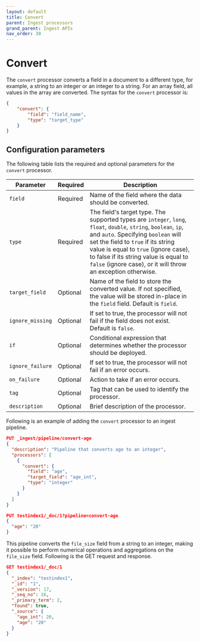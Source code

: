 ```yaml
---
layout: default
title: Convert
parent: Ingest processors 
grand_parent: Ingest APIs
nav_order: 30
---
```


# Convert

The `convert` processor converts a field in a document to a different type, for example, a string to an integer  or an integer to a string. For an array field, all values in the array are converted. The syntax for the `convert` processor is: 

```json
{
    "convert": {
        "field": "field_name",
        "type": "target_type"
    }
}
```

## Configuration parameters

The following table lists the required and optional parameters for the `convert` processor.   

**Parameter** | **Required** | **Description** |
|-----------|-----------|-----------|
`field`  | Required  | Name of the field where the data should be converted.  |
`type`  | Required  | The field's target type. The supported types are `integer`, `long`, `float`, `double`, `string`, `boolean`, `ip`, and `auto`. Specifying `boolean` will set the field to `true` if its string value is equal to `true` (ignore case), to false if its string value is equal to `false` (ignore case), or it will throw an exception otherwise.  |
`target_field`  | Optional  | Name of the field to store the converted value. If not specified, the value will be stored in-place in the `field` field. Default is `field`.  |
`ignore_missing`  | Optional  | If set to true, the processor will not fail if the field does not exist. Default is `false`.  |
`if`  | Optional  | Conditional expression that determines whether the processor should be deployed.  |
`ignore_failure`  | Optional  | If set to true, the processor will not fail if an error occurs.  | 
`on_failure`  | Optional  | Action to take if an error occurs.  | 
`tag`  | Optional  | Tag that can be used to identify the processor.  | 
`description`  | Optional  | Brief description of the processor.  |  

Following is an example of adding the `convert` processor to an ingest pipeline.

```json
PUT _ingest/pipeline/convert-age
{
  "description": "Pipeline that converts age to an integer",
  "processors": [
    {
      "convert": {
        "field": "age",
        "target_field": "age_int",
        "type": "integer"
      }
    }
  ]
}

PUT testindex1/_doc/1?pipeline=convert-age
{
  "age": "20"
}
```

This pipeline converts the `file_size` field from a string to an integer, making it possible to perform numerical operations and aggregations on the `file_size` field. Following is the GET request and response.

```json
GET testindex1/_doc/1
{
  "_index": "testindex1",
  "_id": "1",
  "_version": 17,
  "_seq_no": 16,
  "_primary_term": 2,
  "found": true,
  "_source": {
    "age_int": 20,
    "age": "20"
  }
}
```
